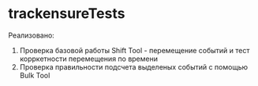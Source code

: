 # trackensureTests
Реализовано:
1. Проверка базовой работы Shift Tool - перемещение событий и тест корркетности перемещения по времени
2. Проверка правильности подсчета выделеных событий с помощью Bulk Tool
